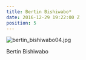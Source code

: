 ```yaml
---
title: Bertin Bishiwabo*
date: 2016-12-29 19:22:00 Z
position: 5
---
```


![bertin_bishiwabo04.jpg](/uploads/bertin_bishiwabo04.jpg)

Bertin Bishiwabo